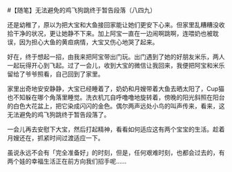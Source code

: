 #【随笔】无法避免的鸡飞狗跳终于暂告段落（八四九）

还是幼稚了，原以为把大宝和大鱼接回家能让她们更安下心来。但家里乱糟糟没收拾干净的状况，更让她静不下来。加上阿宝一直在一边闹啊跳啊，连喂奶也被耽误，因为担心大鱼的黄疸病情，大宝又伤心地哭了起来。

好在，终于想起一招，由我来把阿宝带出门玩。出门遇到了她的好朋友米乐，两人一起玩得开心到飞起。过了一会儿，收到大宝的微信让我回来，我便把阿宝和米乐留给了爷爷照看，自己回到了家里。

家里出奇地安安静静，大宝已经睡着了，奶奶和月嫂带着大鱼去晒太阳了，Cup猫也不知躲在哪个角落里睡觉。洗衣机兀自呼噜噜地旋转着，傍晚的阳光斜照在阳台的白色大花盆上，把它染成闪闪的金色。偶尔两声远处小鸟的叫声传来，看来，这无法避免的鸡飞狗跳终于暂告段落了。

一会儿再去安慰下大宝，然后打起精神，看看如何适应这有两个宝宝的生活。趁着月嫂还在，抓紧时间过渡适应一下。

虽说永远不会有「完全准备好」的时刻，但是，任何艰难时刻，也都会过去的，有两个娃的幸福生活正在前方向我们招手呢……